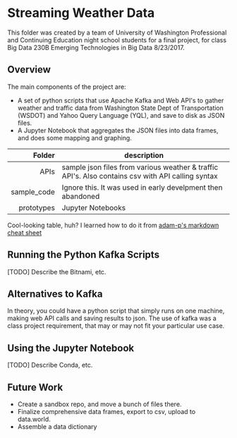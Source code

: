 # Streaming Weather Data

This folder was created by a team of University of Washington Professional and Continuing Education night school students for a final project, for class Big Data 230B Emerging Technologies in Big Data 8/23/2017.

## Overview
The main components of the project are:
- A set of python scripts that use Apache Kafka and Web API's to gather weather and traffic data from Washington State Dept of Transportation (WSDOT) and Yahoo Query Language (YQL), and save to disk as JSON files.
- A Jupyter Notebook that aggregates the JSON files into data frames, and does some mapping and graphing.

| Folder | description |
|-----:|-------------|
| APIs | sample json files from various weather & traffic API's.  Also contains csv with API calling syntax|
|sample_code| Ignore this.  It was used in early develpment then abandoned |
|prototypes| Jupyter Notebooks|


Cool-looking table, huh?  I learned how to do it from [adam-p's markdown cheat sheet](https://github.com/adam-p/markdown-here/wiki/Markdown-Cheatsheet)

## Running the Python Kafka Scripts
[TODO] Describe the Bitnami, etc.

## Alternatives to Kafka
In theory, you could have a python script that simply runs on one machine, making web API calls and saving results to json. The use of kafka was a class project requirement, that may or may not fit your particular use case.  

## Using the Jupyter Notebook
[TODO] Describe Conda, etc.

## Future Work
- Create a sandbox repo, and move a bunch of files there.
- Finalize comprehensive data frames, export to csv, upload to data.world.
- Assemble a data dictionary
